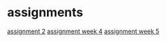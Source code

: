 # assignments
[assignment 2](http://localhost:8888/notebooks/Assignment_week_2.ipynb)
[assignment week 4](https://github.com/eskander07/assignments/blob/master/Assignment_week_4.ipynb)
[assignment week 5](https://github.com/eskander07/assignments/blob/master/Assignment_week_5.ipynb)
